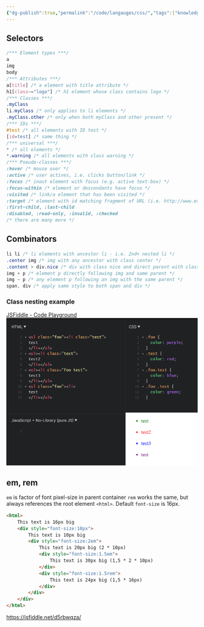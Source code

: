 ```yaml
---
{"dg-publish":true,"permalink":"/code/langauges/css/","tags":["knowledge-base"],"created":"2024-03-12T16:42:12.683+01:00","updated":"2025-05-23T14:53:37.739+02:00"}
---
```


## Selectors
```CSS
/*** Element types ***/
a
img
body
/*** Attributes ***/
a[title] /* a element with title attribute */
h1[class~="logo"] /* h1 element whose class contains logo */
/*** Classes ***/
.myClass
li.myClass /* only applies to li elements */
.myClass.other /* only when both myClass and other present */
/*** IDs ***/
#test /* all elements with ID test */
[id=test] /* same thing */
/*** universal ***/
* /* all elements */
*.warning /* all elements with class warning */
/*** Pseudo-classes ***/
:hover /* mouse over */
:active /* user actives, i.e. clicks button/link */
:focus /* inout element with focus (e.g. active text-box) */
:focus-within /* element or descendants have focus */
:visited /* link/a element that has been visited */
:target /* element with id matching fragment of URL (i.e. http://www.example.com/index.html#section2 -> id="section2") */
:first-child, :last-child
:disabled, :read-only, :invalid, :checked
/* there are many more */
```
## Combinators
```CSS
li li /* li elements with ancestor li - i.e. 2nd+ nested li */
.center img /* img with any ancestor with class center */
.content > div.nice /* div with class nice and direct parent with class content */
img + p /* element p directly following img and same parent */
img ~ p /* any element p following an img with the same parent */
span, div /* apply same style to both span and div */
```
### Class nesting example
[JSFiddle - Code Playground](https://jsfiddle.net/k6wxec39/)
![Pasted image 20240311124103.png](/img/user/_attachments/Pasted%20image%2020240311124103.png)
## em, rem
`em` is factor of font pixel-size in parent container
`rem` works the same, but always references the root element `<html>`. Default `font-size` is 16px.
```html
<html>
	This text is 16px big
	<div style="font-size:10px">
		This text is 10px big
		<div style="font-size:2em">
			This text is 20px big (2 * 10px)
			<div style="font-size:1.5em">
				This text is 30px big (1,5 * 2 * 10px)
			</div>
			<div style="font-size:1.5rem">
				This text is 24px big (1,5 * 16px)
			</div>
		</div>
	</div>
</html>
```
https://jsfiddle.net/d5rbwqza/